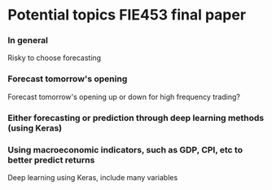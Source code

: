 # Potential topics FIE453 final paper

### In general

Risky to choose forecasting



### Forecast tomorrow's opening
Forecast tomorrow's opening up or down for high frequency trading?

### Either forecasting or prediction through deep learning methods (using Keras)


### Using macroeconomic indicators, such as GDP, CPI, etc to better predict returns
Deep learning using Keras, include many variables







